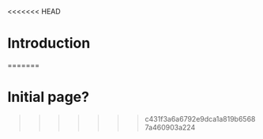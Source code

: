 <<<<<<< HEAD
# Introduction
=======
# Initial page?
>>>>>>> c431f3a6a6792e9dca1a819b65687a460903a224

